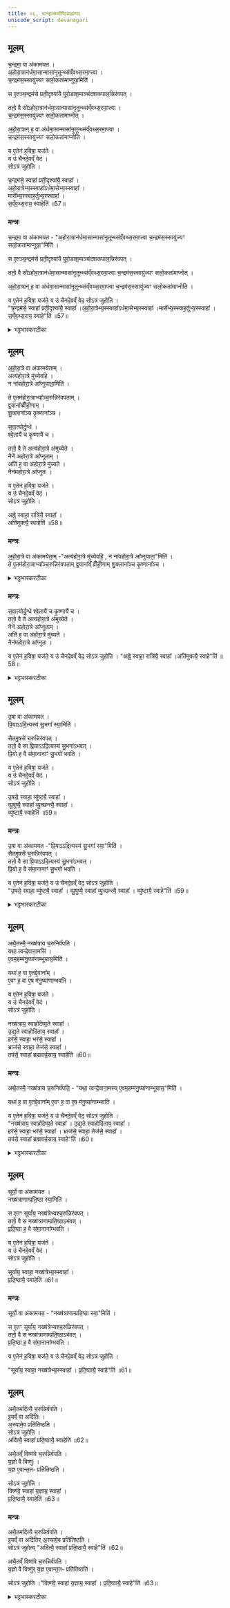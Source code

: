 ```yaml
---
title: ०६, चान्द्रमसादीष्टिब्राह्मणम् 
unicode_script: devanagari
---
```


## मूलम्‌
च॒न्द्रमा॒ वा अ॑कामयत ।  
अ॒होरा॒त्रान॑र्धमा॒सान्मासा॑नृ॒तून्थ्स॑व्ँवथ्स॒रमा॒प्त्वा ।  
च॒न्द्रम॑स॒स्सायु॑ज्यꣳ सलो॒कता॑माप्नुया॒मिति॑ ।  

स ए॒तञ्च॒न्द्रम॑से प्रती॒दृश्या॑यै पुरो॒डाश॒म्पञ्च॑दशकपाल॒न्निर॑वपत् ।  

ततो॒ वै सो॑ऽहोरा॒त्रान॑र्धमा॒सान्मासा॑नृ॒तून्थ्स॑व्ँवथ्स॒रमा॒प्त्वा ।  
च॒न्द्रम॑स॒स्सायु॑ज्यꣳ सलो॒कता॑माप्नोत् ।  

अ॒हो॒रा॒त्रान् ह॒ वा अ॑र्धमा॒सान्मासा॑नृ॒तून्थ्स॑व्ँवथ्स॒रमा॒प्त्वा ।  
च॒न्द्रम॑स॒स्सायु॑ज्यꣳ सलो॒कता॑माप्नोति ।  

य ए॒तेन॑ ह॒विषा॒ यज॑ते ।  
य उ॑ चैनदे॒वव्ँ वेद॑ ।  
सोऽत्र॑ जुहोति ।  

च॒न्द्रम॑से॒ स्वाहा᳚ प्रती॒दृश्या॑यै॒ स्वाहा᳚ ।  
अ॒हो॒रा॒त्रेभ्य॒स्स्वाहा᳚ऽर्धमा॒सेभ्य॒स्स्वाहा᳚ ।  
मासे᳚भ्य॒स्स्वाह॒र्तुभ्य॒स्स्वाहा᳚ ।  
स॒व्ँव॒थ्स॒राय॒ स्वाहेति॑ ॥57॥  
### मन्त्रः
च॒न्द्रमा॒ वा अ॑कामयत - "अ॒होरा॒त्रान॑र्धमा॒सान्मासा॑नृ॒तून्थ्स॑व्ँवथ्स॒रमा॒प्त्वा च॒न्द्रम॑स॒स्सायु॑ज्यꣳ सलो॒कता॑माप्नुया॒"मिति॑ ।  

स ए॒तञ्च॒न्द्रम॑से प्रती॒दृश्या॑यै पुरो॒डाश॒म्पञ्च॑दशकपाल॒न्निर॑वपत् ।  

ततो॒ वै सो॑ऽहोरा॒त्रान॑र्धमा॒सान्मासा॑नृ॒तून्थ्स॑व्ँवथ्स॒रमा॒प्त्वा च॒न्द्रम॑स॒स्सायु॑ज्यꣳ सलो॒कता॑माप्नोत् ।  

अ॒हो॒रा॒त्रान् ह॒ वा अ॑र्धमा॒सान्मासा॑नृ॒तून्थ्स॑व्ँवथ्स॒रमा॒प्त्वा  च॒न्द्रम॑स॒स्सायु॑ज्यꣳ सलो॒कता॑माप्नोति ।   

य ए॒तेन॑ ह॒विषा॒ यज॑ते॒ य उ॑ चैनदे॒वव्ँ वेद॒ सोऽत्र॑ जुहोति ।  
"च॒न्द्रम॑से॒ स्वाहा᳚ प्रती॒दृश्या॑यै॒ स्वाहा᳚ ।अ॒हो॒रा॒त्रेभ्य॒स्स्वाहा᳚ऽर्धमा॒सेभ्य॒स्स्वाहा᳚ ।मासे᳚भ्य॒स्स्वाह॒र्तुभ्य॒स्स्वाहा᳚ । स॒व्ँव॒थ्स॒राय॒ स्वाहे"ति॑ ॥57॥  

<details><summary>भट्टभास्करटीका</summary>

1चन्द्रमा वा इति ॥ सायुज्यं समानयोगता । सालोक्यं समानलोकता । प्रतीदृश्या तिथिः प्रतिदिनं चन्द्रमसो गत्या पृथक्त्वेन दृश्यमानत्वात् ॥
</details>

## मूलम्
अ॒हो॒रा॒त्रे वा अ॑कामयेताम् ।  
अत्य॑होरा॒त्रे मु॑च्येवहि ।  
न ना॑वहोरा॒त्रे आ᳚प्नुयाता॒मिति॑ ।  

ते ए॒तम॑होरा॒त्राभ्या᳚ञ्च॒रुन्निर॑वपताम् ।  
द्व॒याना᳚व्व्रीँही॒णाम् ।  
शु॒क्लाना᳚ञ्च कृ॒ष्णाना᳚ञ्च ।  

स॒वा॒त्योर्दु॒ग्धे ।  
श्वे॒तायै॑ च कृ॒ष्णायै॑ च ।  

ततो॒ वै ते अत्य॑होरा॒त्रे अ॑मुच्येते ।  
नैने॑ अहोरा॒त्रे आ᳚प्नुताम् ।  
अति॑ ह॒ वा अ॑होरा॒त्रे मु॑च्यते ।  
नैन॑महोरा॒त्रे आ᳚प्नुतः ।  

य ए॒तेन॑ ह॒विषा॒ यज॑ते ।  
य उ॑ चैनदे॒वव्ँ वेद॑ ।  
सोऽत्र॑ जुहोति ।  

अह्ने॒ स्वाहा॒ रात्रि॑यै॒ स्वाहा᳚ ।  
अति॑मुक्त्यै॒ स्वाहेति॑ ॥58॥  

### मन्त्रः

अ॒हो॒रा॒त्रे वा अ॑कामयेता॒म् -"अत्य॑होरा॒त्रे मु॑च्येवहि॒ , न ना॑वहोरा॒त्रे आ᳚प्नुयाता॒"मिति॑ ।  
ते ए॒तम॑होरा॒त्राभ्या᳚ञ्च॒रुन्निर॑वपताम् द्व॒याना᳚व्ँ व्रीँही॒णाम् शु॒क्लाना᳚ञ्च कृ॒ष्णाना᳚ञ्च ।  
<details><summary>भट्टभास्करटीका</summary>

2अहोरात्रे इति ॥ अतिक्रम्य मुच्येवहि अहोरात्रनिबन्धनदुःखसंस्पर्शात् । न च पुनरहोरात्रे आवामाप्तुताम् ।  
</details>

### मन्त्रः
स॒वा॒त्योर्दु॒ग्धे  श्वे॒तायै॑ च कृ॒ष्णायै॑ च ।  
ततो॒ वै ते अत्य॑होरा॒त्रे अ॑मुच्येते ।  
नैने॑ अहोरा॒त्रे आ᳚प्नुताम् ।  
अति॑ ह॒ वा अ॑होरा॒त्रे मु॑च्यते ।  
नैन॑महोरा॒त्रे आ᳚प्नुतः ।  

य ए॒तेन॑ ह॒विषा॒ यज॑ते॒ य उ॑ चैनदे॒वव्ँ वेद॒ सोऽत्र॑ जुहोति । "अह्ने॒ स्वाहा॒ रात्रि॑यै॒ स्वाहा᳚ ।अति॑मुक्त्यै॒ स्वाहे"ति॑ ॥58॥  
<details><summary>भट्टभास्करटीका</summary>

सवात्योः गवोः दुग्धे । वत्सान्तरदोह्या मृतवत्सा, तदीया च माता सवात्यौ ; समानमकं वत्सं वात इति कृत्वा ॥
</details>

## मूलम्

उ॒षा वा अ॑कामयत ।  
प्रि॒याऽऽदि॒त्यस्य॑ सु॒भगा᳚ स्या॒मिति॑ ।  

सैतमु॒षसे॑ च॒रुन्निर॑वपत् ।  
ततो॒ वै सा प्रि॒याऽऽदि॒त्यस्य॑ सु॒भगा॑ऽभवत् ।  
प्रि॒यो ह॒ वै स॑मा॒नानाꣳ॑ सु॒भगो॑ भवति ।  

य ए॒तेन॑ ह॒विषा॒ यज॑ते ।  
य उ॑ चैनदे॒वव्ँ वेद॑ ।  
सोऽत्र॑ जुहोति ।  

उ॒षसे॒ स्वाहा॒ व्यु॑ष्ट्यै॒ स्वाहा᳚ ।  
व्यू॒षुष्यै॒ स्वाहा᳚ व्यु॒च्छन्त्यै॒ स्वाहा᳚ ।  
व्यु॑ष्टायै॒ स्वाहेति॑ ॥59॥  


### मन्त्रः
उ॒षा वा अ॑कामयत -"प्रि॒याऽऽदि॒त्यस्य॑ सु॒भगा᳚ स्या॒"मिति॑ ।  
सैतमु॒षसे॑ च॒रुन्निर॑वपत् ।   
ततो॒ वै सा प्रि॒याऽऽदि॒त्यस्य॑ सु॒भगा॑ऽभवत् ।  
प्रि॒यो ह॒ वै स॑मा॒नानाꣳ॑ सु॒भगो॑ भवति ।  

य ए॒तेन॑ ह॒विषा॒ यज॑ते॒ य उ॑ चैनदे॒वव्ँ वेद॒ सोऽत्र॑ जुहोति ।  
"उ॒षसे॒ स्वाहा॒ व्यु॑ष्ट्यै॒ स्वाहा᳚ । व्यू॒षुष्यै॒ स्वाहा᳚ व्यु॒च्छन्त्यै॒ स्वाहा᳚ । व्यु॑ष्टायै॒ स्वाहे"ति॑ ॥59॥  


<details><summary>भट्टभास्करटीका</summary>

3व्युष्टिः, व्यूषुषी, व्युच्छन्ती, व्युष्टा इति उषसोऽवस्थाविशेषाख्या एताः ॥
</details>

## मूलम्
अथै॒तस्मै॒ नख्ष॑त्राय च॒रुनिर्व॑पति ।  
यथा॒ त्वन्दे॒वाना॒मसि॑ ।  
ए॒वम॒हम्म॑नु॒ष्या॑णाम्भूयास॒मिति॑ ।  

यथा॑ ह॒ वा ए॒तद्दे॒वाना᳚म् ।  
ए॒वꣳ ह॒ वा ए॒ष म॑नु॒ष्या॑णाम्भवति ।  

य ए॒तेन॑ ह॒विषा॒ यज॑ते ।  
य उ॑ चैनदे॒वव्ँ वेद॑ ।  
सोऽत्र॑ जुहोति ।  


नख्ष॑त्राय॒ स्वाहो॑देष्य॒ते स्वाहा᳚ ।  
उ॒द्य॒ते स्वाहोदि॑ताय॒ स्वाहा᳚ ।  
हर॑से॒ स्वाहा॒ भर॑से॒ स्वाहा᳚ ।  
भ्राज॑से॒ स्वाहा॒ तेज॑से॒ स्वाहा᳚ ।  
तप॑से॒ स्वाहा᳚ ब्रह्मवर्च॒साय॒ स्वाहेति॑ ॥60॥  
### मन्त्रः
अथै॒तस्मै॒ नख्ष॑त्राय च॒रुनिर्व॑पति॒ - "यथा॒ त्वन्दे॒वाना॒मस्य्  ए॒वम॒हम्म॑नु॒ष्या॑णाम्भूयास॒"मिति॑ ।   

यथा॑ ह॒ वा ए॒तद्दे॒वाना᳚म् ए॒वꣳ ह॒ वा ए॒ष म॑नु॒ष्या॑णाम्भवति ।  

य ए॒तेन॑ ह॒विषा॒ यज॑ते॒ य उ॑ चैनदे॒वव्ँ वेद॒ सोऽत्र॑ जुहोति ।  
"नख्ष॑त्राय॒ स्वाहो॑देष्य॒ते स्वाहा᳚ । उ॒द्य॒ते स्वाहोदि॑ताय॒ स्वाहा᳚ ।     
हर॑से॒ स्वाहा॒ भर॑से॒ स्वाहा᳚ । भ्राज॑से॒ स्वाहा॒ तेज॑से॒ स्वाहा᳚ ।   
तप॑से॒ स्वाहा᳚ ब्रह्मवर्च॒साय॒ स्वाहे"ति॑ ॥60॥  

<details><summary>भट्टभास्करटीका</summary>

4उदेष्यते उद्यते उदितायेति नक्षत्रावस्थाविशेषाख्याः । हरः हरणसामर्थ्यं, भरः भरणशक्तिः, भ्राजः दीप्तिः, तेजः प्रकाशः, तप ऐश्वर्यं, ब्रह्मवर्चसं ब्राह्मणबलम् ॥
</details>

## मूलम्
सूर्यो॒ वा अ॑कामयत ।  
नख्ष॑त्राणाम्प्रति॒ष्ठा स्या॒मिति॑ ।  

स ए॒तꣳ सूर्या॑य॒ नख्ष॑त्रेभ्यश्च॒रुन्निर॑वपत् ।  
ततो॒ वै स नख्ष॑त्राणाम्प्रति॒ष्ठाऽभ॑वत् ।  
प्र॒ति॒ष्ठा ह॒ वै स॑मा॒नाना᳚म्भवति ।  

य ए॒तेन॑ ह॒विषा॒ यज॑ते ।  
य उ॑ चैनदे॒वव्ँ वेद॑ ।  
सोऽत्र॑ जुहोति ।  

सूर्या॑य॒ स्वाहा॒ नख्ष॑त्रेभ्य॒स्स्वाहा᳚ ।  
प्र॒ति॒ष्ठायै॒ स्वाहेति॑ ॥61॥
### मन्त्रः
सूर्यो॒ वा अ॑कामयत॒ - "नख्ष॑त्राणाम्प्रति॒ष्ठा स्या॒"मिति॑ ।  

स ए॒तꣳ सूर्या॑य॒ नख्ष॑त्रेभ्यश्च॒रुन्निर॑वपत् ।  
ततो॒ वै स नख्ष॑त्राणाम्प्रति॒ष्ठाऽभ॑वत् ।   
प्र॒ति॒ष्ठा ह॒ वै स॑मा॒नाना᳚म्भवति ।  

य ए॒तेन॑ ह॒विषा॒ यज॑ते॒ य उ॑ चैनदे॒वव्ँ वेद॒ सोऽत्र॑ जुहोति ।   

"सूर्या॑य॒ स्वाहा॒ नख्ष॑त्रेभ्य॒स्स्वाहा᳚ । प्र॒ति॒ष्ठायै॒ स्वाहे"ति॑ ॥61॥  
## मूलम्
अथै॒तमदि॑त्यै च॒रुन्निर्व॑पति ।  
इ॒यव्ँ वा अदि॑तिः ।  
अ॒स्यामे॒व प्रति॑तिष्ठति ।  
सोऽत्र॑ जुहोति ।  
अदि॑त्यै॒ स्वाहा᳚ प्रति॒ष्ठायै॒ स्वाहेति॑ ॥62॥  

अथै॒तव्ँ विष्ण॑वे च॒रुन्निर्व॑पति ।  
य॒ज्ञो वै विष्णुः॑ ।  
य॒ज्ञ ए॒वान्त॒तᳶ प्रति॑तिष्ठति ।  

सोऽत्र॑ जुहोति ।  
विष्ण॑वे॒ स्वाहा॑ य॒ज्ञाय॒ स्वाहा᳚ ।  
प्र॒ति॒ष्ठायै॒ स्वाहेति॑ ॥63॥  
### मन्त्रः

अथै॒तमदि॑त्यै च॒रुन्निर्व॑पति ।  
इ॒यव्ँ वा अदि॑तिर् अ॒स्यामे॒व प्रति॑तिष्ठति ।   
सोऽत्र॑ जुहोत्य् "अदि॑त्यै॒ स्वाहा᳚ प्रति॒ष्ठायै॒ स्वाहे"ति॑ ॥62॥  

अथै॒तव्ँ विष्ण॑वे च॒रुन्निर्व॑पति ।  
य॒ज्ञो वै विष्णु॑र् य॒ज्ञ ए॒वान्त॒तᳶ प्रति॑तिष्ठति ।  

सोऽत्र॑ जुहोति ।"विष्ण॑वे॒ स्वाहा॑ य॒ज्ञाय॒ स्वाहा᳚ । प्र॒ति॒ष्ठायै॒ स्वाहे"ति॑ ॥63॥  


<details><summary>भट्टभास्करटीका</summary>

5-7सूर्यो नक्षत्राणां प्रतिष्ठा प्रतितिष्ठत्यस्यामिति प्रतिष्ठा ॥

इति तैत्तिरीयब्राह्मणे तृतीये प्रथमे षष्ठोऽनुवाकः ॥
प्रथमप्रश्नः समाप्तः ॥  

</details>

